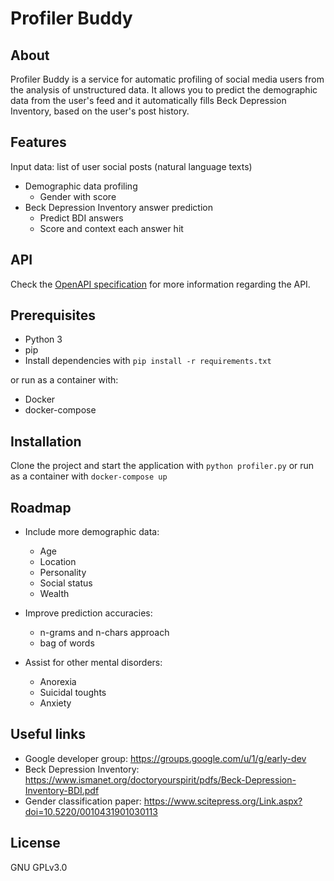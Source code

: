 # Profiler Buddy

## About

Profiler Buddy is a service for automatic profiling of social media users from the analysis of unstructured data. It allows you to predict the demographic data from the user's feed and it automatically fills Beck Depression Inventory, based on the user's post history.

## Features

Input data: list of user social posts (natural language texts)

- Demographic data profiling
  - Gender with score
- Beck Depression Inventory answer prediction
  - Predict BDI answers
  - Score and context each answer hit

## API

Check the [OpenAPI specification](https://github.com/palomapiot/profiler-buddy/blob/develop/openapi.yaml) for more information regarding the API.

## Prerequisites

- Python 3
- pip
- Install dependencies with `pip install -r requirements.txt`

or run as a container with:

- Docker
- docker-compose

## Installation

Clone the project and start the application with `python profiler.py` or run as a container with `docker-compose up`

## Roadmap

- Include more demographic data:
  - Age
  - Location
  - Personality
  - Social status
  - Wealth

- Improve prediction accuracies:
  - n-grams and n-chars approach
  - bag of words

- Assist for other mental disorders:
  - Anorexia
  - Suicidal toughts
  - Anxiety

## Useful links

- Google developer group: https://groups.google.com/u/1/g/early-dev
- Beck Depression Inventory: https://www.ismanet.org/doctoryourspirit/pdfs/Beck-Depression-Inventory-BDI.pdf
- Gender classification paper: https://www.scitepress.org/Link.aspx?doi=10.5220/0010431901030113

## License

GNU GPLv3.0
